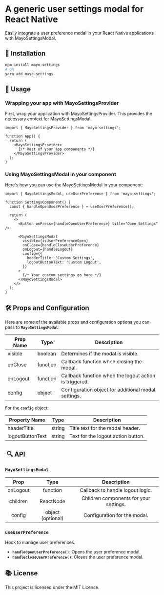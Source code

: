 # A generic user settings modal for React Native

Easily integrate a user preference modal in your React Native applications with MayoSettingsModal.

## 🚀 Installation

```Bash
npm install mayo-settings
# OR
yarn add mayo-settings
```


## 📖 Usage

### Wrapping your app with MayoSettingsProvider

First, wrap your application with MayoSettingsProvider. This provides the necessary context for MayoSettingsModal.

```JSX
import { MayoSettingsProvider } from 'mayo-settings';

function App() {
  return (
    <MayoSettingsProvider>
      {/* Rest of your app components */}
    </MayoSettingsProvider>
  );
}
```


### Using MayoSettingsModal in your component

Here's how you can use the MayoSettingsModal in your component:

```JSX
import { MayoSettingsModal, useUserPreference } from 'mayo-settings';

function SettingsComponent() {
  const { handleOpenUserPreference } = useUserPreference();

  return (
    <>
      <Button onPress={handleOpenUserPreference} title="Open Settings" />

      <MayoSettingsModal
        visible={isUserPreferenceOpen}
        onClose={handleCloseUserPreference}
        onLogout={handleLogout}
        config={{
          headerTitle: 'Custom Settings',
          logoutButtonText: 'Custom Logout',
        }}
      >
        {/* Your custom settings go here */}
      </MayoSettingsModal>
    </>
  );
}
```

## 🛠️ Props and Configuration

Here are some of the available props and configuration options you can pass to __`MayoSettingsModal`__:

| Prop Name | Type     | Description                                          |
|-----------|----------|------------------------------------------------------|
| visible   | boolean  | Determines if the modal is visible.                   |
| onClose   | function | Callback function when closing the modal.             |
| onLogout  | function | Callback function when the logout action is triggered.|
| config    | object   | Configuration object for additional modal settings.   |


For the __`config`__ object:

| Property Name     | Type   | Description                              |
|-------------------|--------|------------------------------------------|
| headerTitle       | string | Title text for the modal header.         |
| logoutButtonText  | string | Text for the logout action button.       |



##  🔍 API

### `MayoSettingsModal`

| Prop | Type | Description |
|:--------:|:--------:|:--------:|
| onLogout  | function  | Callback to handle logout logic.  |
| children  | ReactNode  | Children components for your settings.  |
| config  | object (optional)  | Configuration for the modal.  |


### `useUserPreference`

Hook to manage user preferences.

- __`handleOpenUserPreference()`__: Opens the user preference modal.
- __`handleCloseUserPreference()`__: Closes the user preference modal.


## 📚 License

This project is licensed under the MIT License.

